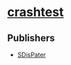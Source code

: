 # [crashtest](https://pypi.org/project/crashtest)



## Publishers
- [SDisPater](https://pypi.org/user/SDisPater)

